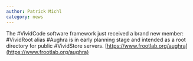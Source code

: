 ```yaml
---
author: Patrick Michl
category: news
---
```


The #VividCode software framework just received a brand new member: #VividRoot alias #Aughra
is in early planning stage and intended as a root directory for public #VividStore
servers.
[https://www.frootlab.org/aughra](https://www.frootlab.org/aughra)

